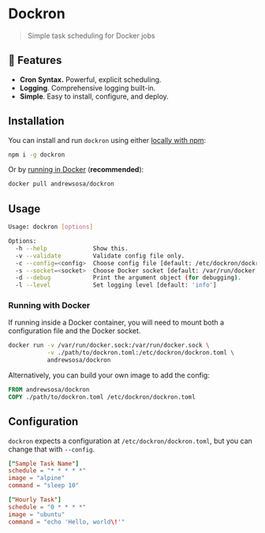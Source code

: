 # Dockron
> Simple task scheduling for Docker jobs

## :rocket: Features
* **Cron Syntax.** Powerful, explicit scheduling.
* **Logging**. Comprehensive logging built-in.
* **Simple**. Easy to install, configure, and deploy.


## Installation
You can install and run `dockron` using either [locally with npm]():

```sh
npm i -g dockron
```

Or by [running in Docker](#running-with-docker) (**recommended**):
```sh
docker pull andrewsosa/dockron
```


## Usage
```sh
Usage: dockron [options]

Options:
  -h --help             Show this.
  -v --validate         Validate config file only.
  -c --config=<config>  Choose config file [default: /etc/dockron/dockron.toml]
  -s --socket=<socket>  Choose Docker socket [default: /var/run/docker.sock]
  -d --debug            Print the argument object (for debugging).
  -l --level            Set logging level [default: 'info']
```

### Running with Docker
If running inside a Docker container, you will need to mount both a configuration file and the Docker socket.

```sh
docker run -v /var/run/docker.sock:/var/run/docker.sock \
           -v ./path/to/dockron.toml:/etc/dockron/dockron.toml \
           andrewsosa/dockron
```

Alternatively, you can build your own image to add the config:

```dockerfile
FROM andrewsosa/dockron
COPY ./path/to/dockron.toml /etc/dockron/dockron.toml
```

## Configuration
`dockron` expects a configuration at `/etc/dockron/dockron.toml`, but you can change that with `--config`.

```toml
["Sample Task Name"]
schedule = "* * * * *"
image = "alpine"
command = "sleep 10"

["Hourly Task"]
schedule = "0 * * * *"
image = "ubuntu"
command = "echo 'Hello, world\!'"
```


